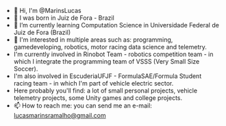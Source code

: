 - 👋 Hi, I'm @MarinsLucas
- 👀 I was born in Juiz de Fora - Brazil
- 🌱 I’m currently learning Computation Science in Universidade Federal de Juiz de Fora (Brazil)
- 💞️ I'm interested in multiple areas such as: programming, gamedeveloping, robotics, motor racing data science and telemetry.
- I'm currently involved in Rinobot Team - robotics competition team - in which I integrate the programming team of VSSS (Very Small Size Soccer).
- I'm also involved in EscuderiaUFJF - FormulaSAE/Formula Student racing team - in which I'm part of vehicle electric sector.
- Here probably you'll find: a lot of small personal projects, vehicle telemetry projects, some Unity games and college projects.
- 📫 How to reach me: you can send me an e-mail: lucasmarinsramalho@gmail.com

<!---
MarinsLucas/MarinsLucas is a ✨ special ✨ repository because its `README.md` (this file) appears on your GitHub profile.
You can click the Preview link to take a look at your changes.
--->
